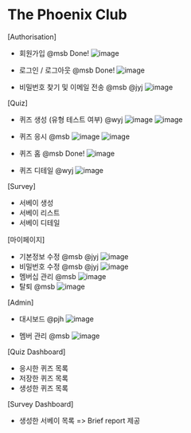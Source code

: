 # The Phoenix Club

[Authorisation]
- 회원가입 @msb Done!
![image](https://github.com/joyccino/The-Phoenix/assets/67300266/d258a394-85e7-4207-9a7f-f526a2ee5990)

- 로그인 / 로그아웃 @msb Done!
![image](https://github.com/joyccino/The-Phoenix/assets/67300266/bf01253d-3388-402b-b1dd-a671fd6a0340)

- 비밀번호 찾기 및 이메일 전송 @msb @jyj
![image](https://github.com/joyccino/The-Phoenix/assets/67300266/d3d9f14b-98bb-4c05-96c0-1c4fafb81d2b)

[Quiz]
- 퀴즈 생성 (유형 테스트 여부) @wyj
![image](https://github.com/joyccino/The-Phoenix/assets/67300266/b93df024-5318-4843-b89d-615f677b9cb4)
![image](https://github.com/joyccino/The-Phoenix/assets/67300266/ede48c42-4b61-4103-8152-75e5430cc335)

- 퀴즈 응시 @msb
![image](https://github.com/joyccino/The-Phoenix/assets/67300266/0e39ed53-f6df-4944-aa5d-a64250c18627)
![image](https://github.com/joyccino/The-Phoenix/assets/67300266/87e662aa-493b-48e3-a64e-9506e6724e8a)

- 퀴즈 홈 @msb Done!
![image](https://github.com/joyccino/The-Phoenix/assets/67300266/7c0bac9a-57f8-44ec-96b5-5da349ca68b7)

- 퀴즈 디테일 @wyj
![image](https://github.com/joyccino/The-Phoenix/assets/67300266/53f16be9-6c52-4aa0-a7e9-c645f819dd8b)


[Survey]
- 서베이 생성
- 서베이 리스트
- 서베이 디테일

[마이페이지] 
- 기본정보 수정 @msb @jyj
![image](https://github.com/joyccino/The-Phoenix/assets/67300266/47f4922a-7173-49d5-a06a-05e65085d44d)
- 비밀번호 수정 @msb @jyj
![image](https://github.com/joyccino/The-Phoenix/assets/67300266/ac602a86-d24d-42c8-adbc-8be6371ec9cd)
- 멤버십 관리 @msb
![image](https://github.com/joyccino/The-Phoenix/assets/67300266/14d891f4-4e33-4c04-823b-39586ee1ae50)
- 탈퇴 @msb
![image](https://github.com/joyccino/The-Phoenix/assets/67300266/859eb541-505f-4bea-a1e2-388b47d0cdf0)



[Admin]
- 대시보드 @pjh
![image](https://github.com/joyccino/The-Phoenix/assets/67300266/c7639607-5b3c-4f35-a213-9c2112d5d6c9)

- 멤버 관리 @msb
![image](https://github.com/joyccino/The-Phoenix/assets/67300266/4c20bda3-078e-4db3-88f3-b8060f0efaf4)

[Quiz Dashboard]
- 응시한 퀴즈 목록
- 저장한 퀴즈 목록
- 생성한 퀴즈 목록

[Survey Dashboard]
- 생성한 서베이 목록 => Brief report 제공
